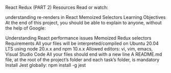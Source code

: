 React Redux (PART 2)
Resources
Read or watch:

understanding re-renders in React
Memoized Selectors
Learning Objectives
At the end of this project, you should be able to explain to anyone, without the help of Google:

Understanding React performance issues
Memoized Redux selectors
Requirements
All your files will be interpreted/compiled on Ubuntu 20.04 LTS using node 20.x.x and npm 10.x.x
Allowed editors: vi, vim, emacs, Visual Studio Code
All your files should end with a new line
A README.md file, at the root of the project’s folder and each task’s folder, is mandatory
Install Jest globally: npm install -g jest
